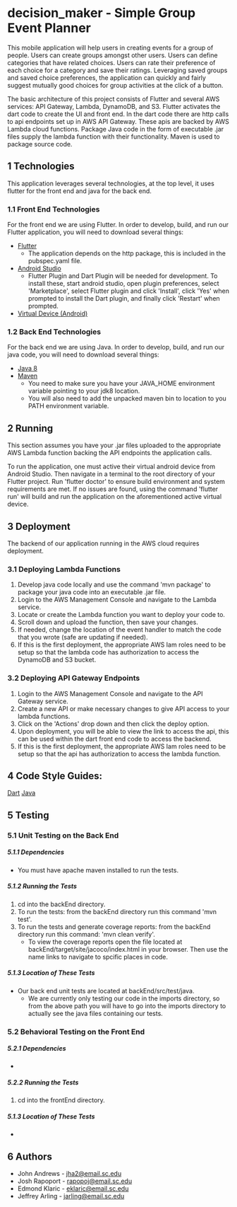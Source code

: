 # decision_maker - Simple Group Event Planner

This mobile application will help users in creating events for a group of people. Users can create groups amongst other users. Users can define categories that have related choices. Users can rate their preference of each choice for a category and save their ratings. Leveraging saved groups and saved choice preferences, the application can quickly and fairly suggest mutually good choices for group activities at the click of a button.

The basic architecture of this project consists of Flutter and several AWS services: API Gateway, Lambda, DynamoDB, and S3. Flutter activates the dart code to create the UI and front end. In the dart code there are http calls to api endpoints set up in AWS API Gateway. These apis are backed by AWS Lambda cloud functions. Package Java code in the form of executable .jar files supply the lambda function with their functionality. Maven is used to package source code.

## 1 Technologies
This application leverages several technologies, at the top level, it uses flutter for the front end and java for the back end.

### 1.1 Front End Technologies
For the front end we are using Flutter. In order to develop, build, and run our Flutter application, you will need to download several things:
* [Flutter](https://flutter.dev/docs/get-started/install)
   * The application depends on the http package, this is included in the pubspec.yaml file.
* [Android Studio](https://developer.android.com/studio)
   * Flutter Plugin and Dart Plugin will be needed for development. To install these, start android studio, open plugin preferences, select 'Marketplace', select Flutter plugin and click 'Install', click 'Yes' when prompted to install the Dart plugin, and finally click 'Restart' when prompted.
* [Virtual Device (Android)](https://developer.android.com/studio/run/managing-avds)

### 1.2 Back End Technologies
For the back end we are using Java. In order to develop, build, and run our java code, you will need to download several things:
* [Java 8](https://www.oracle.com/technetwork/java/javase/downloads/jdk8-downloads-2133151.html)
* [Maven](http://maven.apache.org/download.cgi)
   * You need to make sure you have your JAVA_HOME environment variable pointing to your jdk8 location.
   * You will also need to add the unpacked maven bin to location to you PATH environment variable.

## 2 Running
This section assumes you have your .jar files uploaded to the appropriate AWS Lambda function backing the API endpoints the application calls.

To run the application, one must active their virtual android device from Android Studio. Then navigate in a terminal to the root directory of your Flutter project. Run 'flutter doctor' to ensure build environment and system requirements are met. If no issues are found, using the command 'flutter run' will build and run the application on the aforementioned active virtual device.

## 3 Deployment
The backend of our application running in the AWS cloud requires deployment.

### 3.1 Deploying Lambda Functions
1. Develop java code locally and use the command 'mvn package' to package your java code into an executable .jar file.
2. Login to the AWS Management Console and navigate to the Lambda service.
3. Locate or create the Lambda function you want to deploy your code to.
4. Scroll down and upload the function, then save your changes.
5. If needed, change the location of the event handler to match the code that you wrote (safe are updating if needed).
6. If this is the first deployment, the appropriate AWS Iam roles need to be setup so that the lambda code has authorization to access the DynamoDB and S3 bucket.

### 3.2 Deploying API Gateway Endpoints
1. Login to the AWS Management Console and navigate to the API Gateway service.
2. Create a new API or make necessary changes to give API access to your lambda functions.
3. Click on the 'Actions' drop down and then click the deploy option.
4. Upon deployment, you will be able to view the link to access the api, this can be used within the dart front end code to access the backend.
5. If this is the first deployment, the appropriate AWS Iam roles need to be setup so that the api has authorization to access the lambda function.

## 4 Code Style Guides:
[Dart](https://dart.dev/guides/language/effective-dart/style)
[Java](https://google.github.io/styleguide/javaguide.html)

## 5 Testing

### 5.1 Unit Testing on the Back End

##### 5.1.1 Dependencies
* You must have apache maven installed to run the tests.

##### 5.1.2 Running the Tests
1. cd into the backEnd directory.
2. To run the tests: from the backEnd directory run this command 'mvn test'.
3. To run the tests and generate coverage reports: from the backEnd directory run this command: 'mvn clean verify'.
   * To view the coverage reports open the file located at backEnd/target/site/jacoco/index.html in your browser. Then use the name links to navigate to spcific places in code.

##### 5.1.3 Location of These Tests
* Our back end unit tests are located at backEnd/src/test/java.
   * We are currently only testing our code in the imports directory, so from the above path you will have to go into the imports directory to actually see the java files containing our tests.

### 5.2 Behavioral Testing on the Front End

##### 5.2.1 Dependencies
* 

##### 5.2.2 Running the Tests
1. cd into the frontEnd directory.

##### 5.1.3 Location of These Tests
* 

## 6 Authors
* John Andrews - jha2@email.sc.edu
* Josh Rapoport - rapopoj@email.sc.edu
* Edmond Klaric - eklaric@email.sc.edu
* Jeffrey Arling - jarling@email.sc.edu
